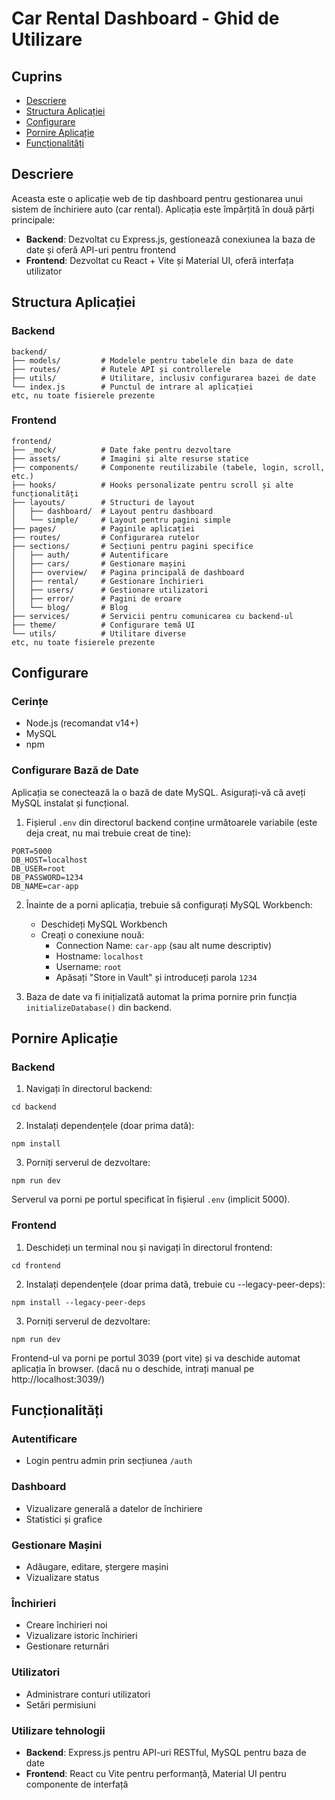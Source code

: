 # Car Rental Dashboard - Ghid de Utilizare

## Cuprins
- [Descriere](#descriere)
- [Structura Aplicației](#structura-aplicației)
- [Configurare](#configurare)
- [Pornire Aplicație](#pornire-aplicație)
- [Funcționalități](#funcționalități)

## Descriere
Aceasta este o aplicație web de tip dashboard pentru gestionarea unui sistem de închiriere auto (car rental). Aplicația este împărțită în două părți principale:
- **Backend**: Dezvoltat cu Express.js, gestionează conexiunea la baza de date și oferă API-uri pentru frontend
- **Frontend**: Dezvoltat cu React + Vite și Material UI, oferă interfața utilizator

## Structura Aplicației

### Backend
```
backend/
├── models/         # Modelele pentru tabelele din baza de date
├── routes/         # Rutele API și controllerele
├── utils/          # Utilitare, inclusiv configurarea bazei de date
└── index.js        # Punctul de intrare al aplicației
etc, nu toate fisierele prezente
```

### Frontend
```
frontend/
├── _mock/          # Date fake pentru dezvoltare
├── assets/         # Imagini și alte resurse statice
├── components/     # Componente reutilizabile (tabele, login, scroll, etc.)
├── hooks/          # Hooks personalizate pentru scroll și alte funcționalități
├── layouts/        # Structuri de layout
│   ├── dashboard/  # Layout pentru dashboard
│   └── simple/     # Layout pentru pagini simple
├── pages/          # Paginile aplicației
├── routes/         # Configurarea rutelor
├── sections/       # Secțiuni pentru pagini specifice
│   ├── auth/       # Autentificare
│   ├── cars/       # Gestionare mașini
│   ├── overview/   # Pagina principală de dashboard
│   ├── rental/     # Gestionare închirieri
│   ├── users/      # Gestionare utilizatori
│   ├── error/      # Pagini de eroare
│   └── blog/       # Blog
├── services/       # Servicii pentru comunicarea cu backend-ul
├── theme/          # Configurare temă UI
└── utils/          # Utilitare diverse
etc, nu toate fisierele prezente
```

## Configurare

### Cerințe
- Node.js (recomandat v14+)
- MySQL
- npm

### Configurare Bază de Date
Aplicația se conectează la o bază de date MySQL. Asigurați-vă că aveți MySQL instalat și funcțional.

1. Fișierul `.env` din directorul backend conține următoarele variabile (este deja creat, nu mai trebuie creat de tine):
```
PORT=5000
DB_HOST=localhost
DB_USER=root
DB_PASSWORD=1234
DB_NAME=car-app
```

2. Înainte de a porni aplicația, trebuie să configurați MySQL Workbench:
   - Deschideți MySQL Workbench
   - Creați o conexiune nouă: 
     - Connection Name: `car-app` (sau alt nume descriptiv)
     - Hostname: `localhost`
     - Username: `root`
     - Apăsați "Store in Vault" și introduceți parola `1234`


3. Baza de date va fi inițializată automat la prima pornire prin funcția `initializeDatabase()` din backend.

## Pornire Aplicație

### Backend
1. Navigați în directorul backend:
```
cd backend
```

2. Instalați dependențele (doar prima dată):
```
npm install
```

3. Porniți serverul de dezvoltare:
```
npm run dev
```

Serverul va porni pe portul specificat în fișierul `.env` (implicit 5000).

### Frontend
1. Deschideți un terminal nou și navigați în directorul frontend:
```
cd frontend
```

2. Instalați dependențele (doar prima dată, trebuie cu --legacy-peer-deps):
```
npm install --legacy-peer-deps
```

3. Porniți serverul de dezvoltare:
```
npm run dev
```

Frontend-ul va porni pe portul 3039 (port vite) și va deschide automat aplicația în browser. (dacă nu o deschide, intrați manual pe http://localhost:3039/)

## Funcționalități

### Autentificare
- Login pentru admin prin secțiunea `/auth`

### Dashboard
- Vizualizare generală a datelor de închiriere
- Statistici și grafice

### Gestionare Mașini
- Adăugare, editare, ștergere mașini
- Vizualizare status

### Închirieri
- Creare închirieri noi
- Vizualizare istoric închirieri
- Gestionare returnări

### Utilizatori
- Administrare conturi utilizatori
- Setări permisiuni

### Utilizare tehnologii
- **Backend**: Express.js pentru API-uri RESTful, MySQL pentru baza de date
- **Frontend**: React cu Vite pentru performanță, Material UI pentru componente de interfață
